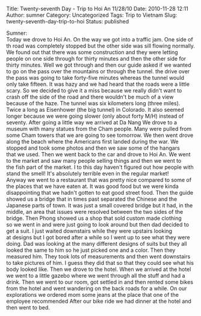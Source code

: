 Title: Twenty-seventh Day - Trip to Hoi An 11/28/10
Date: 2010-11-28 12:11
Author: sumner
Category: Uncategorized
Tags: Trip to Vietnam
Slug: twenty-seventh-day-trip-to-hoi
Status: published

Sumner:  
Today we drove to Hoi An. On the way we got into a traffic jam. One side
of th road was completely stopped but the other side was sill flowing
normally. We found out that there was some construction and they were
letting people on one side through for thirty minutes and then the other
side for thirty minutes. Well we got through and then our guide asked if
we wanted to go on the pass over the mountains or through the tunnel.
the drive over the pass was going to take forty-five minutes whereas the
tunnel would only take fifteen. It was hazy and we had heard that the
roads were a little scary. So we decided to give it a miss because we
really didn't want to crash off the side of the road and there wouldn't
be much of a view because of the haze. The tunnel was six kilometers
long (three miles). Twice a long as Eisenhower (the big tunnel) in
Colorado. It also seemed longer because we were going slower (only about
forty M/H) instead of seventy. After going a little way we arrived at Da
Nang We drove to a museum with many statues from the Cham people. Many
were pulled from some Cham towers that we are going to see tomorrow. We
then went drove along the beach where the Americans first landed during
the war. We stopped and took some photos and then we saw some of the
hangars that we used. Then we went back to the car and drove to Hoi
An. We went to the market and saw many people selling things and then we
went to the fish part of the market. I to this day haven't figured out
how people with stand the smell! It's absolutely terrible even in the
regular market! Anyway we went to a restaurant that was pretty nice
compared to some of the places that we have eaten at. It was good food
but we were kinda disappointing that we hadn't gotten to eat good street
food. Then the guide showed us a bridge that in times past separated the
Chinese and the Japanese parts of town. It was just a small covered
bridge but it had, in the middle, an area that issues were resolved
between the two sides of the bridge. Then Phong showed us a shop that
sold custom made clothing so we went in and were just going to look
around but then dad decided to get a suit. I just waited
downstairs while they were upstairs looking at designs but I got bored
after a while so I went up to see what they were doing. Dad was looking
at the many different designs of suits but they all looked the same to
him so he just picked one and a color. Then they measured him. They
took lots of measurements and then went downstairs to take pictures of
him. I guess they did that so that they could see what his body looked
like. Then we drove to the hotel. When we arrived at the hotel we went
to a little gazebo where we went through all the stuff and had a drink.
Then we went to our room, got settled in and then rented some bikes from
the hotel and went wandering on the back roads for a while. On our
explorations we ordered mom some jeans at the place that one of the
employee recommended After our bike ride we had dinner at the hotel and
then went to bed.
